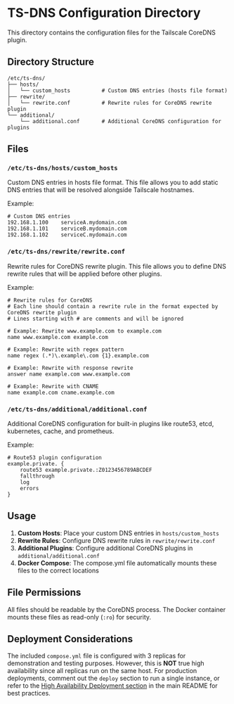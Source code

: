 # TS-DNS Configuration Directory

This directory contains the configuration files for the Tailscale CoreDNS plugin.

## Directory Structure

```text
/etc/ts-dns/
├── hosts/
│   └── custom_hosts          # Custom DNS entries (hosts file format)
├── rewrite/
│   └── rewrite.conf          # Rewrite rules for CoreDNS rewrite plugin
└── additional/
    └── additional.conf       # Additional CoreDNS configuration for plugins
```

## Files

### `/etc/ts-dns/hosts/custom_hosts`

Custom DNS entries in hosts file format. This file allows you to add static DNS entries that will be resolved alongside Tailscale hostnames.

Example:

```text
# Custom DNS entries
192.168.1.100    serviceA.mydomain.com
192.168.1.101    serviceB.mydomain.com
192.168.1.102    serviceC.mydomain.com
```

### `/etc/ts-dns/rewrite/rewrite.conf`

Rewrite rules for CoreDNS rewrite plugin. This file allows you to define DNS rewrite rules that will be applied before other plugins.

Example:

```text
# Rewrite rules for CoreDNS
# Each line should contain a rewrite rule in the format expected by CoreDNS rewrite plugin
# Lines starting with # are comments and will be ignored

# Example: Rewrite www.example.com to example.com
name www.example.com example.com

# Example: Rewrite with regex pattern
name regex (.*)\.example\.com {1}.example.com

# Example: Rewrite with response rewrite
answer name example.com www.example.com

# Example: Rewrite with CNAME
name example.com cname.example.com
```

### `/etc/ts-dns/additional/additional.conf`

Additional CoreDNS configuration for built-in plugins like route53, etcd, kubernetes, cache, and prometheus.

Example:

```text
# Route53 plugin configuration
example.private. {
    route53 example.private.:Z0123456789ABCDEF
    fallthrough
    log
    errors
}
```

## Usage

1. **Custom Hosts**: Place your custom DNS entries in `hosts/custom_hosts`
2. **Rewrite Rules**: Configure DNS rewrite rules in `rewrite/rewrite.conf`
3. **Additional Plugins**: Configure additional CoreDNS plugins in `additional/additional.conf`
4. **Docker Compose**: The compose.yml file automatically mounts these files to the correct locations

## File Permissions

All files should be readable by the CoreDNS process. The Docker container mounts these files as read-only (`:ro`) for security.

## Deployment Considerations

The included `compose.yml` file is configured with 3 replicas for demonstration and testing purposes. However, this is **NOT** true high availability since all replicas run on the same host. For production deployments, comment out the `deploy` section to run a single instance, or refer to the [High Availability Deployment section](../../README.md#high-availability-deployment) in the main README for best practices.
